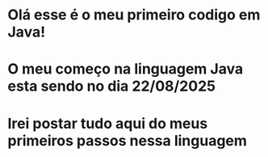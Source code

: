 # Olá esse é o meu primeiro codigo em Java! 
# O meu começo na linguagem Java esta sendo no dia 22/08/2025
# Irei postar tudo aqui do meus primeiros passos nessa linguagem 